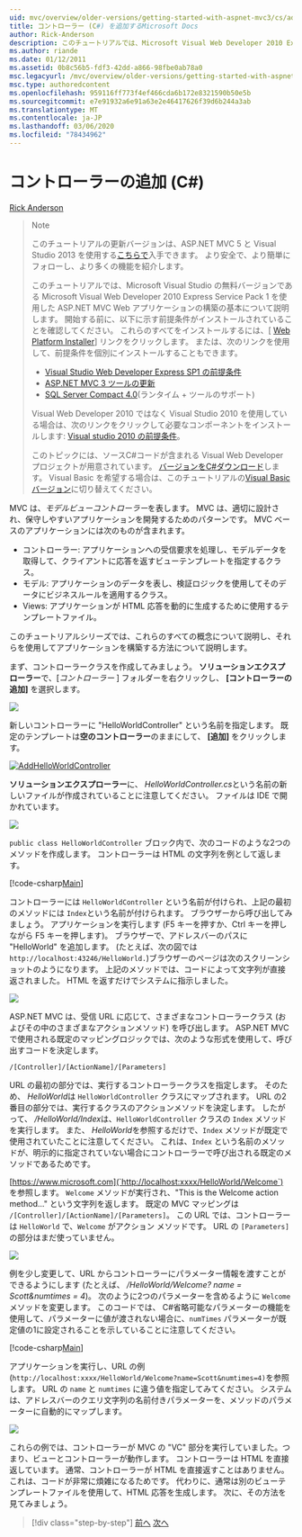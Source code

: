 ```yaml
---
uid: mvc/overview/older-versions/getting-started-with-aspnet-mvc3/cs/adding-a-controller
title: コントローラー (C#) を追加するMicrosoft Docs
author: Rick-Anderson
description: このチュートリアルでは、Microsoft Visual Web Developer 2010 Express Service Pack 1 を使用した ASP.NET MVC Web アプリケーションの構築の基本について説明します。
ms.author: riande
ms.date: 01/12/2011
ms.assetid: 0b8c56b5-fdf3-42dd-a866-98fbe0ab78a0
msc.legacyurl: /mvc/overview/older-versions/getting-started-with-aspnet-mvc3/cs/adding-a-controller
msc.type: authoredcontent
ms.openlocfilehash: 959116ff773f4ef466cda6b172e8321590b50e5b
ms.sourcegitcommit: e7e91932a6e91a63e2e46417626f39d6b244a3ab
ms.translationtype: MT
ms.contentlocale: ja-JP
ms.lasthandoff: 03/06/2020
ms.locfileid: "78434962"
---
```

# <a name="adding-a-controller-c"></a>コントローラーの追加 (C#)

[Rick Anderson](https://twitter.com/RickAndMSFT)

> > [!NOTE]
> > このチュートリアルの更新バージョンは、ASP.NET MVC 5 と Visual Studio 2013 を使用する[こちらで](../../../getting-started/introduction/getting-started.md)入手できます。 より安全で、より簡単にフォローし、より多くの機能を紹介します。
> 
> 
> このチュートリアルでは、Microsoft Visual Studio の無料バージョンである Microsoft Visual Web Developer 2010 Express Service Pack 1 を使用した ASP.NET MVC Web アプリケーションの構築の基本について説明します。 開始する前に、以下に示す前提条件がインストールされていることを確認してください。 これらのすべてをインストールするには、[ [Web Platform Installer](https://www.microsoft.com/web/gallery/install.aspx?appid=VWD2010SP1Pack)] リンクをクリックします。 または、次のリンクを使用して、前提条件を個別にインストールすることもできます。
> 
> - [Visual Studio Web Developer Express SP1 の前提条件](https://www.microsoft.com/web/gallery/install.aspx?appid=VWD2010SP1Pack)
> - [ASP.NET MVC 3 ツールの更新](https://www.microsoft.com/web/gallery/install.aspx?appsxml=&amp;appid=MVC3)
> - [SQL Server Compact 4.0](https://www.microsoft.com/web/gallery/install.aspx?appid=SQLCE;SQLCEVSTools_4_0)(ランタイム + ツールのサポート)
> 
> Visual Web Developer 2010 ではなく Visual Studio 2010 を使用している場合は、次のリンクをクリックして必要なコンポーネントをインストールします: [Visual studio 2010 の前提条件](https://www.microsoft.com/web/gallery/install.aspx?appsxml=&amp;appid=VS2010SP1Pack)。
> 
> このトピックには、ソースC#コードが含まれる Visual Web Developer プロジェクトが用意されています。 [バージョンをC#ダウンロード](https://code.msdn.microsoft.com/Introduction-to-MVC-3-10d1b098)します。 Visual Basic を希望する場合は、このチュートリアルの[Visual Basic バージョン](../vb/intro-to-aspnet-mvc-3.md)に切り替えてください。

MVC は、*モデルビューコントローラー*を表します。 MVC は、適切に設計され、保守しやすいアプリケーションを開発するためのパターンです。 MVC ベースのアプリケーションには次のものが含まれます。

- コントローラー: アプリケーションへの受信要求を処理し、モデルデータを取得して、クライアントに応答を返すビューテンプレートを指定するクラス。
- モデル: アプリケーションのデータを表し、検証ロジックを使用してそのデータにビジネスルールを適用するクラス。
- Views: アプリケーションが HTML 応答を動的に生成するために使用するテンプレートファイル。

このチュートリアルシリーズでは、これらのすべての概念について説明し、それらを使用してアプリケーションを構築する方法について説明します。

まず、コントローラークラスを作成してみましょう。 **ソリューションエクスプローラー**で、[*コントローラー* ] フォルダーを右クリックし、 **[コントローラーの追加]** を選択します。

[![](adding-a-controller/_static/image2.png)](adding-a-controller/_static/image1.png)

新しいコントローラーに "HelloWorldController" という名前を指定します。 既定のテンプレートは**空のコントローラー**のままにして、 **[追加]** をクリックします。

[![AddHelloWorldController](adding-a-controller/_static/image4.png)](adding-a-controller/_static/image3.png)

**ソリューションエクスプローラー**に、 *HelloWorldController.cs*という名前の新しいファイルが作成されていることに注意してください。 ファイルは IDE で開かれています。

![](adding-a-controller/_static/image5.png)

`public class HelloWorldController` ブロック内で、次のコードのような2つのメソッドを作成します。 コントローラーは HTML の文字列を例として返します。

[!code-csharp[Main](adding-a-controller/samples/sample1.cs)]

コントローラーには `HelloWorldController` という名前が付けられ、上記の最初のメソッドには `Index`という名前が付けられます。 ブラウザーから呼び出してみましょう。 アプリケーションを実行します (F5 キーを押すか、Ctrl キーを押しながら F5 キーを押します)。 ブラウザーで、アドレスバーのパスに "HelloWorld" を追加します。 (たとえば、次の図では `http://localhost:43246/HelloWorld.`)ブラウザーのページは次のスクリーンショットのようになります。 上記のメソッドでは、コードによって文字列が直接返されました。 HTML を返すだけでシステムに指示しました。

![](adding-a-controller/_static/image6.png)

ASP.NET MVC は、受信 URL に応じて、さまざまなコントローラークラス (およびその中のさまざまなアクションメソッド) を呼び出します。 ASP.NET MVC で使用される既定のマッピングロジックでは、次のような形式を使用して、呼び出すコードを決定します。

`/[Controller]/[ActionName]/[Parameters]`

URL の最初の部分では、実行するコントローラークラスを指定します。 そのため、 *HelloWorld*は `HelloWorldController` クラスにマップされます。 URL の2番目の部分では、実行するクラスのアクションメソッドを決定します。 したがって、 */HelloWorld/Index*は、`HelloWorldController` クラスの `Index` メソッドを実行します。 また、 *HelloWorld*を参照するだけで、`Index` メソッドが既定で使用されていたことに注意してください。 これは、`Index` という名前のメソッドが、明示的に指定されていない場合にコントローラーで呼び出される既定のメソッドであるためです。

[https://www.microsoft.com](`http://localhost:xxxx/HelloWorld/Welcome`) を参照します。 `Welcome` メソッドが実行され、"This is the Welcome action method..." という文字列を返します。 既定の MVC マッピングは `/[Controller]/[ActionName]/[Parameters]`。 この URL では、コントローラーは `HelloWorld` で、`Welcome` がアクション メソッドです。 URL の `[Parameters]` の部分はまだ使っていません。

![](adding-a-controller/_static/image7.png)

例を少し変更して、URL からコントローラーにパラメーター情報を渡すことができるようにします (たとえば、 */HelloWorld/Welcome? name = Scott&amp;numtimes = 4*)。 次のように2つのパラメーターを含めるように `Welcome` メソッドを変更します。 このコードでは、 C#省略可能なパラメーターの機能を使用して、パラメーターに値が渡されない場合に、`numTimes` パラメーターが既定値の1に設定されることを示していることに注意してください。

[!code-csharp[Main](adding-a-controller/samples/sample2.cs)]

アプリケーションを実行し、URL の例 (`http://localhost:xxxx/HelloWorld/Welcome?name=Scott&numtimes=4)`を参照します。 URL の `name` と `numtimes` に違う値を指定してみてください。 システムは、アドレスバーのクエリ文字列の名前付きパラメーターを、メソッドのパラメーターに自動的にマップします。

![](adding-a-controller/_static/image8.png)

これらの例では、コントローラーが MVC の "VC" 部分を実行していました。つまり、ビューとコントローラーが動作します。 コントローラーは HTML を直接返しています。 通常、コントローラーが HTML を直接返すことはありません。これは、コードが非常に煩雑になるためです。 代わりに、通常は別のビューテンプレートファイルを使用して、HTML 応答を生成します。 次に、その方法を見てみましょう。

> [!div class="step-by-step"]
> [前へ](intro-to-aspnet-mvc-3.md)
> [次へ](adding-a-view.md)
